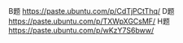 B题 https://paste.ubuntu.com/p/CdTjPCtThq/
D题 https://paste.ubuntu.com/p/TXWpXGCsMF/
H题 https://paste.ubuntu.com/p/wKzY7S6bww/

